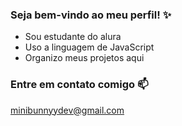 ### Seja bem-vindo ao meu perfil! ✨

- Sou estudante do alura
- Uso a linguagem de JavaScript
- Organizo meus projetos aqui

### Entre em contato comigo 📫

minibunnyydev@gmail.com
